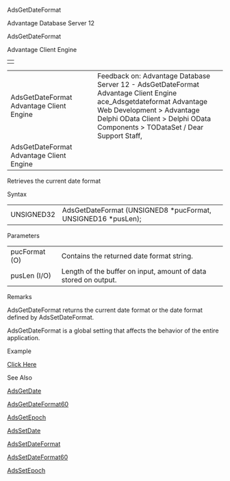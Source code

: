 AdsGetDateFormat




Advantage Database Server 12  

AdsGetDateFormat

Advantage Client Engine

|  |
| --- |
|  |

|  |  |  |  |  |
| --- | --- | --- | --- | --- |
| AdsGetDateFormat  Advantage Client Engine |  |  | Feedback on: Advantage Database Server 12 - AdsGetDateFormat Advantage Client Engine ace\_Adsgetdateformat Advantage Web Development > Advantage Delphi OData Client > Delphi OData Components > TODataSet / Dear Support Staff, |  |
| AdsGetDateFormat  Advantage Client Engine |  |  |  |  |

Retrieves the current date format

Syntax

|  |  |
| --- | --- |
| UNSIGNED32 | AdsGetDateFormat (UNSIGNED8 \*pucFormat,  UNSIGNED16 \*pusLen); |

Parameters

|  |  |
| --- | --- |
| pucFormat (O) | Contains the returned date format string. |
| pusLen (I/O) | Length of the buffer on input, amount of data stored on output. |

Remarks

AdsGetDateFormat returns the current date format or the date format defined by AdsSetDateFormat.

AdsGetDateFormat is a global setting that affects the behavior of the entire application.

Example

[Click Here](ace_examples.htm#adsgetdateformatexample)

See Also

[AdsGetDate](ace_adsgetdate.htm)

[AdsGetDateFormat60](ace_adsgetdateformat60.htm)

[AdsGetEpoch](ace_adsgetepoch.htm)

[AdsSetDate](ace_adssetdate.htm)

[AdsSetDateFormat](ace_adssetdateformat.htm)

[AdsSetDateFormat60](ace_adssetdateformat60.htm)

[AdsSetEpoch](ace_adssetepoch.htm)